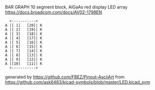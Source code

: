 BAR GRAPH 10 segment block, AlGaAs red
display LED array
https://docs.broadcom.com/docs/AV02-1798EN


	  +-----------+
	A |[ 1]   [20]| K
	A |[ 2]   [19]| K
	A |[ 3]   [18]| K
	A |[ 4]   [17]| K
	A |[ 5]   [16]| K
	A |[ 6]   [15]| K
	A |[ 7]   [14]| K
	A |[ 8]   [13]| K
	A |[ 9]   [12]| K
	A |[10]   [11]| K
	  +-----------+


generated by https://github.com/FBEZ/Pinout-AsciiArt from https://github.com/ask6483/kicad-symbols/blob/master/LED.kicad_sym